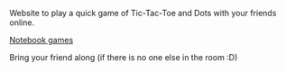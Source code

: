 Website to play a quick game of Tic-Tac-Toe and Dots with your friends online.

[Notebook games](https://notebookgames.herokuapp.com/)

Bring your friend along (if there is no one else in the room :D)
